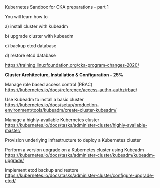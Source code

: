 Kubernetes Sandbox for CKA  preparations - part 1 

You will learn how to 

a) install cluster with kubeadm

b) upgrade cluster with kubeadm

c) backup etcd database

d) restore etcd database


https://training.linuxfoundation.org/cka-program-changes-2020/

**Cluster Architecture, Installation & Configuration – 25%**

Manage role based access control (RBAC)
https://kubernetes.io/docs/reference/access-authn-authz/rbac/

Use Kubeadm to install a basic cluster
https://kubernetes.io/docs/setup/production-environment/tools/kubeadm/create-cluster-kubeadm/


Manage a highly-available Kubernetes cluster
https://kubernetes.io/docs/tasks/administer-cluster/highly-available-master/


Provision underlying infrastructure to deploy a Kubernetes cluster


Perform a version upgrade on a Kubernetes cluster using Kubeadm
https://kubernetes.io/docs/tasks/administer-cluster/kubeadm/kubeadm-upgrade/

Implement etcd backup and restore
https://kubernetes.io/docs/tasks/administer-cluster/configure-upgrade-etcd/





